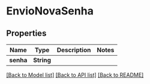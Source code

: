 # EnvioNovaSenha

## Properties
Name | Type | Description | Notes
------------ | ------------- | ------------- | -------------
**senha** | **String** |  | 

[[Back to Model list]](../README.md#documentation-for-models) [[Back to API list]](../README.md#documentation-for-api-endpoints) [[Back to README]](../README.md)


